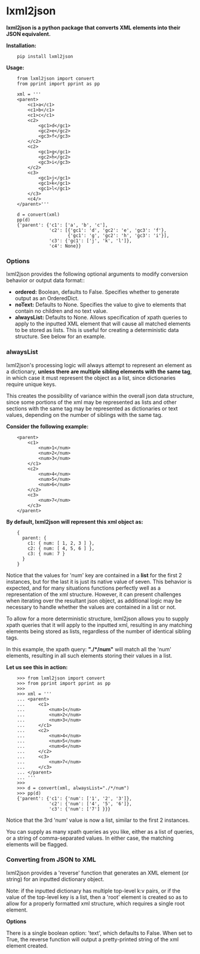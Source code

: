 # lxml2json

**lxml2json is a python package that converts XML elements into their JSON equivalent.**


**Installation:**
        
        pip install lxml2json
        
        

**Usage:**
        
        from lxml2json import convert
        from pprint import pprint as pp

        xml = '''
        <parent>
            <c1>a</c1>
            <c1>b</c1>
            <c1>c</c1>
            <c2>
                <gc1>d</gc1>
                <gc2>e</gc2>
                <gc3>f</gc3>
            </c2>
            <c2>
                <gc1>g</gc1>
                <gc2>h</gc2>
                <gc3>i</gc3>
            </c2>
            <c3>
                <gc1>j</gc1>
                <gc1>k</gc1>
                <gc1>l</gc1>
            </c3>
            <c4/>
        </parent>'''

        d = convert(xml)
        pp(d)
        {'parent': {'c1': ['a', 'b', 'c'],
                    'c2': [{'gc1': 'd', 'gc2': 'e', 'gc3': 'f'},
                           {'gc1': 'g', 'gc2': 'h', 'gc3': 'i'}],
                    'c3': {'gc1': ['j', 'k', 'l']},
                    'c4': None}}
        

### Options

lxml2json provides the following optional arguments to modify conversion behavior or output data format::

-  **ordered:** Boolean, defaults to False. Specifies whether to generate output as an OrderedDict.
-  **noText:** Defaults to None. Specifies the value to give to elements that contain no children and no text value.
-  **alwaysList:** Defaults to None. Allows specification of xpath queries to apply to the inputted XML element that will
                   cause all matched elements to be stored as lists. This is useful for creating a deterministic data structure.
                   See below for an example.
                   
                   
### alwaysList

lxml2json's processing logic will always attempt to represent an element as a dictionary, **unless there are multiple
sibling elements with the same tag**, in which case it must represent the object as a list, since dictionaries require unique keys.

This creates the possibility of variance within the overall json data structure, since some portions of the xml may be represented as lists and
other sections with the same tag may be represented as dictionaries or text values, depending on the number of siblings with the same tag.

**Consider the following example:**
    
        <parent>
            <c1>
                <num>1</num>
                <num>2</num>
                <num>3</num>
            </c1>
            <c2>
                <num>4</num>
                <num>5</num>
                <num>6</num>
            </c2>
            <c3>
                <num>7</num>
            </c3>
        </parent>

**By default, lxml2json will represent this xml object as:**

        {
          parent: {
            c1: { num: [ 1, 2, 3 ] },
            c2: { num: [ 4, 5, 6 ] },
            c3: { num: 7 }
          }
        }
        
Notice that the values for 'num' key are contained in a **list** for the first 2 instances, but for the last it is just its native value of seven.
This behavior is expected, and for many situations functions perfectly well as a representation of the xml structure. However, it can present
challenges when iterating over the resultant json object, as additional logic may be necessary to handle whether the values are contained in a list or not.

To allow for a more deterministic structure, lxml2json allows you to supply xpath queries that it will apply to the inputted xml, resulting in any matching elements
being stored as lists, regardless of the number of identical sibling tags.

In this example, the xpath query: **"./*/num"** will match all the 'num' elements, resulting in all such elements storing their values in a list.

**Let us see this in action:**
        
        >>> from lxml2json import convert
        >>> from pprint import pprint as pp
        >>> 
        >>> xml = '''
        ... <parent>
        ...     <c1>
        ...         <num>1</num>
        ...         <num>2</num>
        ...         <num>3</num>
        ...     </c1>
        ...     <c2>
        ...         <num>4</num>
        ...         <num>5</num>
        ...         <num>6</num>
        ...     </c2>
        ...     <c3>
        ...         <num>7</num>
        ...     </c3>
        ... </parent>
        ... '''
        >>> 
        >>> d = convert(xml, alwaysList="./*/num")
        >>> pp(d)
        {'parent': {'c1': {'num': ['1', '2', '3']},
                    'c2': {'num': ['4', '5', '6']},
                    'c3': {'num': ['7'] }}}
                    

Notice that the 3rd 'num' value is now a list, similar to the first 2 instances.
                    
You can supply as many xpath queries as you like, either as a list of queries, or a string of comma-separated values. In either case, the matching elements will be flagged.


### Converting from JSON to XML

lxml2json provides a 'reverse' function that generates an XML element (or string) for an inputted dictionary object.

Note: if the inputted dictionary has multiple top-level k:v pairs, or if the value of the top-level key is a list, then a 'root' element is created so as to allow for a properly
formatted xml structure, which requires a single root element.

**Options**

There is a single boolean option: 'text', which defaults to False. When set to True, the reverse function will output a pretty-printed string of the xml element created.






